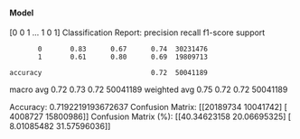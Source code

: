 #### Model
[0 0 1 ... 1 0 1]
Classification Report:
              precision    recall  f1-score   support

           0       0.83      0.67      0.74  30231476
           1       0.61      0.80      0.69  19809713

    accuracy                           0.72  50041189
   macro avg       0.72      0.73      0.72  50041189
weighted avg       0.75      0.72      0.72  50041189

Accuracy: 0.7192219193672637
Confusion Matrix:
[[20189734 10041742]
 [ 4008727 15800986]]
Confusion Matrix (%):
[[40.34623158 20.06695325]
 [ 8.01085482 31.57596036]]

